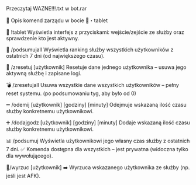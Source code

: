 Przeczytaj WAZNE!!!.txt w bot.rar

📘 Opis komend zarządu w bocie ⁠📱・tablet

🔧 !tablet
Wyświetla interfejs z przyciskami: wejście/zejście ze służby oraz sprawdzenie kto jest aktywny.

🧮 /podsumujall
Wyświetla ranking służby wszystkich użytkowników z ostatnich 7 dni (od największego czasu).

🧹 /zresetuj [użytkownik]
Resetuje dane jednego użytkownika – usuwa jego aktywną służbę i zapisane logi.

💣 /zresetujall
Usuwa wszystkie dane wszystkich użytkowników – pełny reset systemu. (po podsumowaniu tyg, aby było od 0)

➖ /odemij [użytkownik] [godziny] [minuty]
Odejmuje wskazaną ilość czasu służby konkretnemu użytkownikowi.

➕ /dodajgodz [użytkownik] [godziny] [minuty]
Dodaje wskazaną ilość czasu służby konkretnemu użytkownikowi.

📊 /podsumuj
Wyświetla użytkownikowi jego własny czas służby z ostatnich 7 dni.
✅ Komenda dostępna dla wszystkich – jest prywatna (widoczna tylko dla wywołującego).

👟/wyrzuc  [użytkownik]
➡️ Wyrzuca wskazanego użytkownika ze służby (np. jeśli jest AFK).

